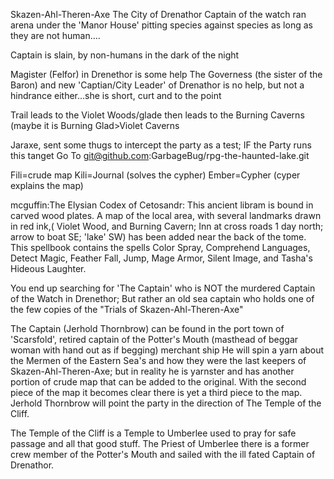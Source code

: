 Skazen-Ahl-Theren-Axe
The City of Drenathor 
Captain of the watch ran arena under the 'Manor House' pitting species against species as long as they are not human....

Captain is slain, by non-humans in the dark of the night

Magister (Felfor) in Drenethor is some help
The Governess (the sister of the Baron) and new 'Captian/City Leader' of Drenathor is no help, but not a hindrance either...she is short, curt and to the point

Trail leads to the Violet Woods/glade then leads to the Burning Caverns (maybe it is Burning Glad>Violet Caverns

Jaraxe, sent some thugs to intercept the party as a test; IF the Party runs this tanget Go To git@github.com:GarbageBug/rpg-the-haunted-lake.git

Fili=crude map
Kili=Journal (solves the cypher)
Ember=Cypher (cyper explains the map)

mcguffin:The Elysian Codex of Cetosandr: This ancient libram is bound in carved wood plates. A map of the local area, with several landmarks drawn in red ink,( Violet Wood, and Burning Cavern; Inn at cross roads 1 day north; arrow to boat SE; 'lake' SW) has been added near the back of the tome. This spellbook contains the spells Color Spray, Comprehend Languages, Detect Magic, Feather Fall, Jump, Mage Armor, Silent Image, and Tasha's Hideous Laughter.

You end up searching for 'The Captain' who is NOT the murdered Captain of the Watch in Drenethor;
But rather an old sea captain who holds one of the few copies of the "Trials of Skazen-Ahl-Theren-Axe"

The Captain (Jerhold Thornbrow) can be found in the port town of 'Scarsfold', retired captain of the Potter's Mouth (masthead of beggar woman with hand out as if begging) merchant ship
He will spin a yarn about the Mermen of the Eastern Sea's and how they were the last keepers of Skazen-Ahl-Theren-Axe; but in reality he is yarnster and has another portion of crude map that can be added to the original. 
With the second piece of the map it becomes clear there is yet a third piece to the map.  Jerhold Thornbrow will point the party in the direction of The Temple of the Cliff.

The Temple of the Cliff is a Temple to Umberlee used to pray for safe passage and all that good stuff.  The Priest of Umberlee there is a former crew member of the Potter's Mouth and sailed with the ill fated Captain of Drenathor. 